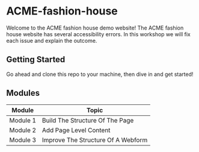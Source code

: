 # ACME-fashion-house
Welcome to the ACME fashion house demo website!
The ACME fashion house website has several accessibility errors. In this workshop we will fix each issue and explain the outcome.

## Getting Started
Go ahead and clone this repo to your machine, then dive in and get started!

## Modules

| Module | Topic |
| --- | --- |
| Module 1 | Build The Structure Of The Page
| Module 2 | Add Page Level Content
| Module 3 | Improve The Structure Of A Webform
